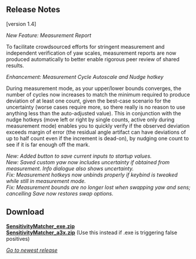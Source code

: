 ## Release Notes

[version 1.4]

_New Feature: Measurement Report_

To facilitate crowdsourced efforts for stringent measurement and independent verification of yaw scales, measurement reports are now produced automatically to better enable rigorous peer review of shared results.

_Enhancement: Measurement Cycle Autoscale and Nudge hotkey_

During measurement mode, as your upper/lower bounds converges, the number of cycles now increases to match the minimum required to produce deviation of at least one count, given the best-case scenario for the uncertainty (worse cases require more, so there really is no reason to use anything less than the auto-adjusted value). This in conjunction with the nudge hotkeys (move left or right by single counts, active only during measurement mode) enables you to quickly verify if the observed deviation exceeds margin of error (the residual angle artifact can have deviations of up to half count even if the increment is dead-on), by nudging one count to see if it is far enough off the mark.

_New: Added button to save current inputs to startup values._ \
_New: Saved custom yaw now includes uncertainty if obtained from measurement. Info dialogue also shows uncertainty._ \
_Fix:  Measurement hotkeys now unbinds properly if keybind is tweaked while still in measurement mode._ \
_Fix:  Measurement bounds are no longer lost when swapping yaw and sens; cancelling Save now restores swap options._

## Download

[**SensitivityMatcher_exe.zip**](https://github.com/KovaaK/SensitivityMatcher/releases/download/1.4/SensitivityMatcher_exe.zip) \
[**SensitivityMatcher_a3x.zip**](https://github.com/KovaaK/SensitivityMatcher/releases/download/1.4/SensitivityMatcher_a3x.zip) (Use this instead if .exe is triggering false positives)

[_Go to newest release_](https://github.com/KovaaK/SensitivityMatcher/releases/latest)
